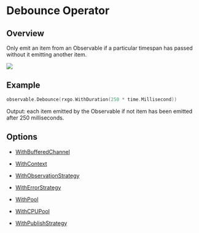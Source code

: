 # Debounce Operator

## Overview

Only emit an item from an Observable if a particular timespan has passed without it emitting another item.

![](http://reactivex.io/documentation/operators/images/debounce.png)

## Example

```go
observable.Debounce(rxgo.WithDuration(250 * time.Millisecond))
```

Output: each item emitted by the Observable if not item has been emitted after 250 milliseconds. 

## Options

* [WithBufferedChannel](options.md#withbufferedchannel)

* [WithContext](options.md#withcontext)

* [WithObservationStrategy](options.md#withobservationstrategy)

* [WithErrorStrategy](options.md#witherrorstrategy)

* [WithPool](options.md#withpool)

* [WithCPUPool](options.md#withcpupool)

* [WithPublishStrategy](options.md#withpublishstrategy)
